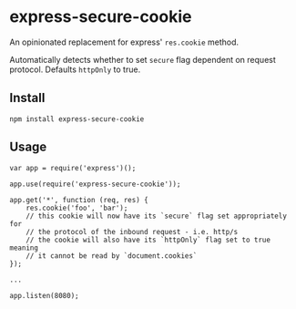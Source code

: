 # express-secure-cookie

An opinionated replacement for express' `res.cookie` method.

Automatically detects whether to set `secure` flag dependent on request protocol. Defaults `httpOnly` to true.

## Install

```
npm install express-secure-cookie
```

## Usage

```
var app = require('express')();

app.use(require('express-secure-cookie'));

app.get('*', function (req, res) {
    res.cookie('foo', 'bar');
    // this cookie will now have its `secure` flag set appropriately for
    // the protocol of the inbound request - i.e. http/s
    // the cookie will also have its `httpOnly` flag set to true meaning
    // it cannot be read by `document.cookies`
});

...

app.listen(8080);
```